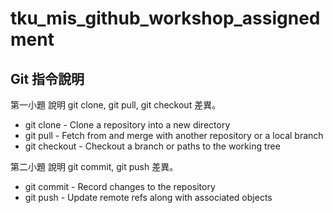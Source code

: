 # tku_mis_github_workshop_assignedment

## Git 指令說明

第一小題 說明 git clone, git pull, git checkout 差異。

* git clone - Clone a repository into a new directory
* git pull  - Fetch from and merge with another repository or a local branch
* git checkout  - Checkout a branch or paths to the working tree

第二小題 說明 git commit, git push 差異。

* git commit  - Record changes to the repository
* git push    - Update remote refs along with associated objects
